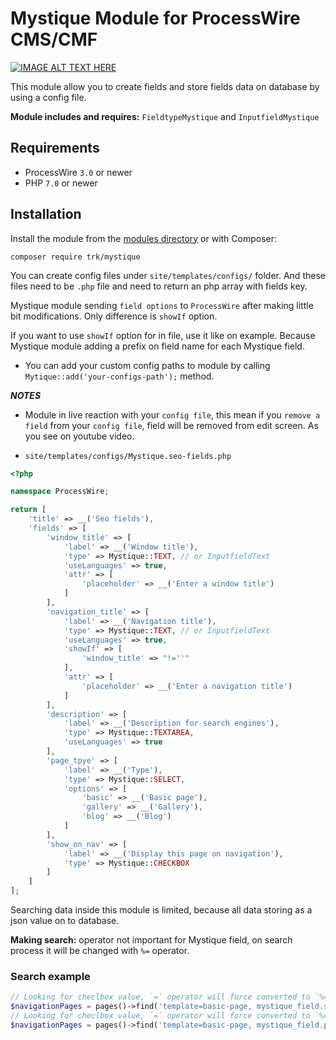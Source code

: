 # Mystique Module for ProcessWire CMS/CMF

[![IMAGE ALT TEXT HERE](http://img.youtube.com/vi/qkYIOmJmiuU/0.jpg)](http://www.youtube.com/watch?v=qkYIOmJmiuU)

This module allow you to create fields and store fields data on database by using a config file.

**Module includes and requires:** `FieldtypeMystique` and `InputfieldMystique`

## Requirements

* ProcessWire `3.0` or newer
* PHP `7.0` or newer

## Installation

Install the module from the [modules directory](https://modules.processwire.com/modules/mystique/) or with Composer:

```
composer require trk/mystique
```

You can create config files under `site/templates/configs/` folder. And these files need to be `.php` file and need to return an php array with fields key.

Mystique module sending `field options` to `ProcessWire` after making little bit modifications. Only difference is `showIf` option.

If you want to use `showIf` option for in file, use it like on example. Because Mystique module adding a prefix on field name for each Mystique field.

- You can add your custom config paths to module by calling ```Mytique::add('your-configs-path');``` method.

***NOTES***

- Module in live reaction with your `config file`, this mean if you `remove a field` from your `config file`, field will be removed from edit screen. As you see on youtube video.


- `site/templates/configs/Mystique.seo-fields.php`

```php
<?php

namespace ProcessWire;

return [
    'title' => __('Seo fields'),
    'fields' => [
        'window_title' => [
            'label' => __('Window title'),
            'type' => Mystique::TEXT, // or InputfieldText
            'useLanguages' => true,
            'attr' => [
                'placeholder' => __('Enter a window title')
            ]
        ],
        'navigation_title' => [
            'label' => __('Navigation title'),
            'type' => Mystique::TEXT, // or InputfieldText
            'useLanguages' => true,
            'showIf' => [
                'window_title' => "!=''"
            ],
            'attr' => [
                'placeholder' => __('Enter a navigation title')
            ]
        ],
        'description' => [
            'label' => __('Description for search engines'),
            'type' => Mystique::TEXTAREA,
            'useLanguages' => true
        ],
        'page_tpye' => [
            'label' => __('Type'),
            'type' => Mystique::SELECT,
            'options' => [
                'basic' => __('Basic page'),
                'gallery' => __('Gallery'),
                'blog' => __('Blog')
            ]
        ],
        'show_on_nav' => [
            'label' => __('Display this page on navigation'),
            'type' => Mystique::CHECKBOX
        ]
    ]
];
```

Searching data inside this module is limited, because all data storing as a json value on to database.

**Making search:** operator not important for Mystique field, on search process it will be changed with `%=` operator.

### Search example
```php
// Looking for checlbox value, `=` operator will force converted to `%=` operator
$navigationPages = pages()->find('template=basic-page, mystique_field.show_on_nav=1');
// Looking for checlbox value, `=` operator will force converted to `%=` operator
$navigationPages = pages()->find('template=basic-page, mystique_field.page_type=basic');
```


